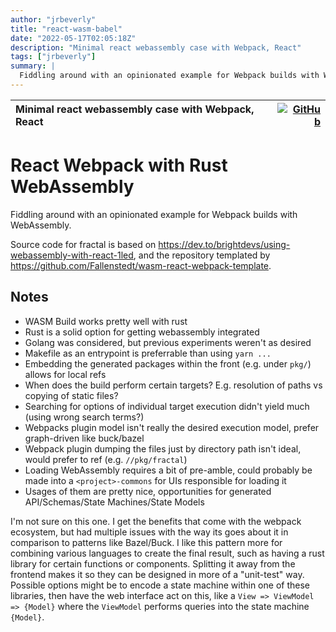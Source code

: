 ```yaml
---
author: "jrbeverly"
title: "react-wasm-babel"
date: "2022-05-17T02:05:18Z"
description: "Minimal react webassembly case with Webpack, React"
tags: ["jrbeverly"]
summary: |
  Fiddling around with an opinionated example for Webpack builds with WebAssembly. Source code for fractal is based on https://dev.to/brightdevs/using-webassembly-with-react-1led, and the repository templated by https://github.com/Fallenstedt/wasm-react-webpack-template.
---
```


| Minimal react webassembly case with Webpack, React | [![GitHub](https://img.shields.io/badge/GitHub-%23121011.svg?logo=github&logoColor=white)](https://github.com/jrbeverly/react-wasm-babel) |
| :-------- | -------: |


# React Webpack with Rust WebAssembly

Fiddling around with an opinionated example for Webpack builds with WebAssembly.

Source code for fractal is based on https://dev.to/brightdevs/using-webassembly-with-react-1led, and the repository templated by https://github.com/Fallenstedt/wasm-react-webpack-template.

## Notes

- WASM Build works pretty well with rust
- Rust is a solid option for getting webassembly integrated
- Golang was considered, but previous experiments weren't as desired
- Makefile as an entrypoint is preferrable than using `yarn ...`
- Embedding the generated packages within the front (e.g. under `pkg/`) allows for local refs
- When does the build perform certain targets? E.g. resolution of paths vs copying of static files?
- Searching for options of individual target execution didn't yield much (using wrong search terms?)
- Webpacks plugin model isn't really the desired execution model, prefer graph-driven like buck/bazel
- Webpack plugin dumping the files just by directory path isn't ideal, would prefer to ref (e.g. `//pkg/fractal`)
- Loading WebAssembly requires a bit of pre-amble, could probably be made into a `<project>-commons` for UIs responsible for loading it
- Usages of them are pretty nice, opportunities for generated API/Schemas/State Machines/State Models

I'm not sure on this one. I get the benefits that come with the webpack ecosystem, but had multiple issues with the way its goes about it in comparison to patterns like Bazel/Buck. I like this pattern more for combining various languages to create the final result, such as having a rust library for certain functions or components. Splitting it away from the frontend makes it so they can be designed in more of a "unit-test" way. Possible options might be to encode a state machine within one of these libraries, then have the web interface act on this, like a `View => ViewModel => {Model}` where the `ViewModel` performs queries into the state machine `{Model}`.
